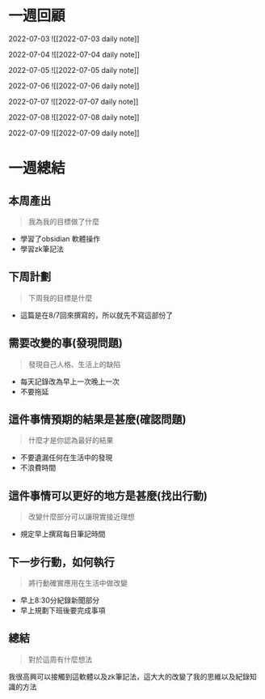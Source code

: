 # 一週回顧
2022-07-03
![[2022-07-03 daily note]]

2022-07-04
![[2022-07-04 daily note]]

2022-07-05
![[2022-07-05 daily note]]

2022-07-06
![[2022-07-06 daily note]]

2022-07-07
![[2022-07-07 daily note]]

2022-07-08
![[2022-07-08 daily note]]

2022-07-09
![[2022-07-09 daily note]]

# 一週總結

## 本周產出
>我為我的目標做了什麼
- 學習了obsidian 軟體操作
- 學習zk筆記法

## 下周計劃
>下周我的目標是什麼
- 這篇是在8/7回來撰寫的，所以就先不寫這部份了

## 需要改變的事(發現問題)
>發現自己人格、生活上的缺陷
- 每天記錄改為早上一次晚上一次
- 不要拖延

## 這件事情預期的結果是甚麼(確認問題)
>什麼才是你認為最好的結果
- 不要遺漏任何在生活中的發現
- 不浪費時間

## 這件事情可以更好的地方是甚麼(找出行動)
>改變什麼部分可以讓現實接近理想
- 規定早上撰寫每日筆記時間

 ## 下一步行動，如何執行
>將行動確實應用在生活中做改變
- 早上8:30分紀錄新聞部分
- 早上規劃下班後要完成事項

## 總結
>對於這周有什麼想法

我很高興可以接觸到這軟體以及zk筆記法，這大大的改變了我的思維以及紀錄知識的方法